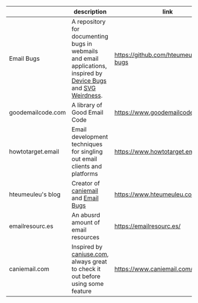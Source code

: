 |                   |   description    |        link          |
|-------------------|------------------|----------------------|
|    Email Bugs     | A repository for documenting bugs in webmails and email applications, inspired by [Device Bugs](https://github.com/scottjehl/Device-Bugs) and [SVG Weirdness](https://github.com/emilbjorklund/svg-weirdness). | https://github.com/hteumeuleu/email-bugs |
| goodemailcode.com | A library of Good Email Code | https://www.goodemailcode.com/ |
| howtotarget.email | Email development techniques for singling out email clients and platforms | https://www.howtotarget.email/ |
| hteumeuleu's blog | Creator of [caniemail](https://www.caniemail.com/) and [Email Bugs](https://github.com/hteumeuleu/email-bugs) | https://www.hteumeuleu.com/blog/ | 
| emailresourc.es | An abusrd amount of email resources | https://emailresourc.es/ | 
| caniemail.com | Inspired by [caniuse.com](https://caniuse.com/), always great to check it out before using some feature | https://www.caniemail.com/ |
